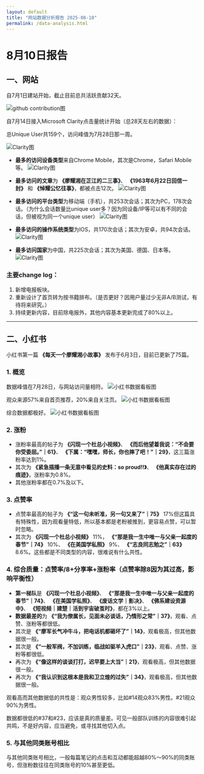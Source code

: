 ```yaml
---
layout: default
title: "网站数据分析报告 2025-08-10"
permalink: /data-analysis.html
---
```


# 8月10日报告

## 一、网站

自7月1日建站开始，截止目前总共活跃贡献32天。

![github contribution图](/assets/images/1.png)

自7月14日接入Microsoft Clarity点击量统计开始（总28天左右的数据）：

总Unique User共159个，访问峰值为7月28日那一周。

![Clarity图](/assets/images/2.png)

* **最多的访问设备类型**来自Chrome Mobile，其次是Chrome，Safari Mobile等。
    ![Clarity图](/assets/images/3.png)

* **最多访问的文章**为 **《廖耀湘在芷江的二三事》**、 **《1963年6月22日回信一封》** 和 **《悼耀公忆往事》**，都被点击12次。
    ![Clarity图](/assets/images/4.png)

* **最多访问的平台类型**为移动端（手机），共253次会话；其次为PC，178次会话。（为什么会话数量比unique user多？因为同设备/IP等可以有不同的会话，但被视为同一个unique user）
    ![Clarity图](/assets/images/5.png)

* **最多访问的操作系统类型**为IOS，共170次会话；其次为安卓，共94次会话。
    ![Clarity图](/assets/images/6.png)

* **最多访问国家**为中国，共225次会话；其次为美国、德国、日本等。
    ![Clarity图](/assets/images/7.png)

### 主要change log：
1.  新增电报板块。
2.  重新设计了首页转为按书籍排布。（是否更好？因用户量过少无非A/B测试，有待将来研究。）
3.  持续更新内容，目前除电报外，其他内容基本更新完成了80%以上。

---

## 二、小红书

小红书第一篇 **《每天一个廖耀湘小故事》** 发布于6月3日，目前已更新了75篇。

### 1. 概览
数据峰值在7月28日，与网站访问量相符。
![小红书数据看板图](/assets/images/red_1.png)

观众来源57%来自首页推荐，20%来自关注页。
![小红书数据看板图](/assets/images/red_2.png)

综合数据都极好。
![小红书数据看板图](/assets/images/red_3.png)

### 2. 涨粉
* 涨粉率最高的帖子为 **《闪现一个杜总小视频》**、 **《而后他望着我说：“不会要你受委屈。”｜61》**、 **《下属：“嘿嘿，师长，你也摔了吧！”｜29》**，这三篇涨粉率达到1%。
* 其次为 **《紧急插播一条无意中看见的史料：so proud!!》**、 **《他真实存在过的痕迹》**，涨粉率为0.8%。
* 其他涨粉率都在0.7%及以下。

### 3. 点赞率
* 点赞率最高的帖子为 **《“这一句未听准，另一句又来了”｜75》** 17%但这篇具有特殊性，因为观看量特低，所以基本都是老粉被推到，更容易点赞，可以暂时忽略。
* 其次为 **《闪现一个杜总小视频》** 11%， **《“那是我一生中唯一与父亲一起度的春节”｜74》** 10%、 **《在美国学私照》** 9%、 **《“志良同志勉之”｜63》** 8.6%。这些都是不同类型的内容，很难说有什么共性。

### 4. 综合质量：点赞率/8+分享率+涨粉率（点赞率除8因为其过高，影响平衡性）
* **第一梯队**是 **《闪现一个杜总小视频》**、 **《“那是我一生中唯一与父亲一起度的春节”｜74》**、 **《在美国学私照》**、 **《废话文学｜影决》**、 **《佛系建设资源中》**、 **《短视频｜建楚｜活到宇宙破茧时》**，都在3%以上。
* **数据最差的**为 **《“我为僚属长，见面未必谈话，乃情形之常”｜37》**，观看、点赞、涨粉等都很低。
* 其次是 **《“廖军长气冲牛斗，把电话机都砸坏了”｜14》**，观看极高，但其他数据很一般。
* 其次是 **《“一般军阀，不加训练，临战如驱羊入虎口”｜23》**，观看、点赞、涨粉等都很低。
* 再次为 **《“像这样的谈谈打打，迟早要上大当”｜21》**，观看极高，但其他数据很一般。
* 再次为 **《“我认识到这根本是我和卫立煌的过失”｜34》**，观看极高，但其他数据很一般。

观看高而其他数据低的共性是：观众男性较多，比如#14观众83%男性。#21观众90%为男性。

数据都很低的#37和#23，应该是真的质量差。可见一般部队训练的内容很难引起共鸣，不是好内容，应当避免，或寻找其他切入点。

### 5. 与其他同类账号相比
与其他同类账号相比，一般每篇笔记的点击和互动都能超越80%～90%的同类账号，但涨粉数往往在同类账号的10%甚至更低。